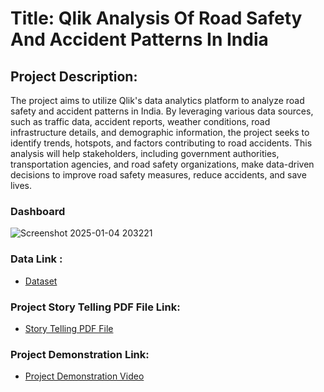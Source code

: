 # Title: Qlik Analysis Of Road Safety And Accident Patterns In India

## Project Description: 
The project aims to utilize Qlik's data analytics platform to analyze road safety and accident patterns in India. By leveraging various data sources, such as traffic data, accident reports, weather conditions, road infrastructure details, and demographic information, the project seeks to identify trends, hotspots, and factors contributing to road accidents. This analysis will help stakeholders, including government authorities, transportation agencies, and road safety organizations, make data-driven decisions to improve road safety measures, reduce accidents, and save lives.

### Dashboard
![Screenshot 2025-01-04 203221](https://github.com/user-attachments/assets/12a6e946-4891-41b8-978a-45b7d98139d5)


### Data Link : 
 - <a href="https://github.com/rdilipkumar931/Qlik-Data-Analysis-Project/tree/main/Road%20Accident%20Data"> Dataset </a>
### Project Story Telling PDF File Link: 
- <a href="https://drive.google.com/file/d/1qCFYflxSPfulV26mka4t0zIPw1v5z1wI/view?usp=sharing"> Story Telling PDF File </a>
### Project Demonstration Link: 
- <a href="https://drive.google.com/file/d/1fD7dA8-C7j75qeBv6Ee8nx4YZPQhLJ82/view?usp=sharing"> Project Demonstration Video </a>
